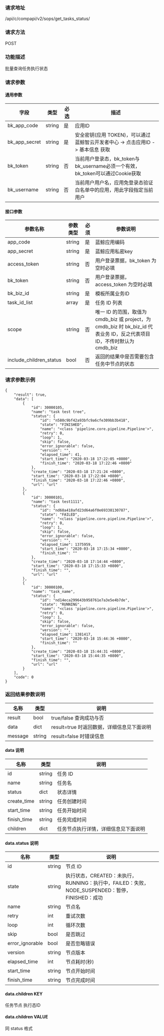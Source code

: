 
### 请求地址

/api/c/compapi/v2/sops/get_tasks_status/



### 请求方法

POST


### 功能描述

批量查询任务执行状态

### 请求参数


#### 通用参数

| 字段 | 类型 | 必选 |  描述 |
|-----------|------------|--------|------------|
| bk_app_code  |  string    | 是 | 应用ID     |
| bk_app_secret|  string    | 是 | 安全密钥(应用 TOKEN)，可以通过 蓝鲸智云开发者中心 -&gt; 点击应用ID -&gt; 基本信息 获取 |
| bk_token     |  string    | 否 | 当前用户登录态，bk_token与bk_username必须一个有效，bk_token可以通过Cookie获取 |
| bk_username  |  string    | 否 | 当前用户用户名，应用免登录态验证白名单中的应用，用此字段指定当前用户 |

#### 接口参数

|   参数名称   |    参数类型  |  必须  |     参数说明     |
| ------------ | ------------ | ------ | ---------------- |
|   app_code      |   string     |   是   |  蓝鲸应用编码    |
|   app_secret    |   string     |   是   |  蓝鲸应用私密key |
|   access_token |   string     |   否   |  用户登录票据，bk_token 为空时必填 |
|   bk_token       |   string     |   否   |  用户登录票据，access_token 为空时必填 |
|   bk_biz_id    |   string     |   是   |  模板所属业务ID |
|   task_id_list     |   array     |   是   |  任务 ID 列表  |
|   scope       |   string     |   否   |  唯一 ID 的范围，取值为 cmdb_biz 或 project，为 cmdb_biz 时 bk_biz_id 代表业务 ID，反之代表项目 ID，不传时默认为 cmdb_biz |
|   include_children_status     |   bool     |   否   |  返回的结果中是否需要包含任务中节点的状态  |

### 请求参数示例

```
{
    "result": true,
    "data": [
        {
            "id": 30000105,
            "name": "task test tree",
            "status": {
                "id": "n580c9bf42a93bfc9a6cfe309bb3b418",
                "state": "FINISHED",
                "name": "<class 'pipeline.core.pipeline.Pipeline'>",
                "retry": 0,
                "loop": 1,
                "skip": false,
                "error_ignorable": false,
                "version": "",
                "elapsed_time": 41,
                "start_time": "2020-03-18 17:22:05 +0800",
                "finish_time": "2020-03-18 17:22:46 +0800"
            },
            "create_time": "2020-03-18 17:21:24 +0800",
            "start_time": "2020-03-18 17:22:04 +0800",
            "finish_time": "2020-03-18 17:22:46 +0800",
            "url": "url"
        },
        {
            "id": 30000101,
            "name": "task test1111",
            "status": {
                "id": "nd68a418afd23d64a6f0e69338130787",
                "state": "FAILED",
                "name": "<class 'pipeline.core.pipeline.Pipeline'>",
                "retry": 0,
                "loop": 1,
                "skip": false,
                "error_ignorable": false,
                "version": "",
                "elapsed_time": 1375959,
                "start_time": "2020-03-18 17:15:34 +0800",
                "finish_time": ""
            },
            "create_time": "2020-03-18 17:14:44 +0800",
            "start_time": "2020-03-18 17:15:33 +0800",
            "finish_time": "",
            "url": "url"
        },
        {
            "id": 30000100,
            "name": "task_name",
            "status": {
                "id": "nd14eca299643b958761e7a3e5e4b7de",
                "state": "RUNNING",
                "name": "<class 'pipeline.core.pipeline.Pipeline'>",
                "retry": 0,
                "loop": 1,
                "skip": false,
                "error_ignorable": false,
                "version": "",
                "elapsed_time": 1381417,
                "start_time": "2020-03-18 15:44:36 +0800",
                "finish_time": ""
            },
            "create_time": "2020-03-18 15:44:31 +0800",
            "start_time": "2020-03-18 15:44:35 +0800",
            "finish_time": "",
            "url": "url"
        }
    ],
    "code": 0
}
```

### 返回结果参数说明

|   名称   |  类型  |           说明             |
| ------------ | ---------- | ------------------------------ |
|  result      |    bool    |      true/false 查询成功与否     |
|  data        |    dict      |      result=true 时返回数据，详细信息见下面说明     |
|  message        |    string      |      result=false 时错误信息     |

#### data 说明
|   名称   |  类型  |           说明             |
| ------------ | ---------- | ------------------------------ |
|  id      |    string    |      任务 ID    |
|  name      |    string    |    任务名    |
|  status      |    dict    |      状态详情    |
|  create_time      |    string    |     任务创建时间   |
|  start_time      |    string    |     任务开始时间   |
|  finish_time      |    string    |      任务完成时间    |
|  children      |    dict   |      任务节点执行详情，详细信息见下面说明   |


#### data.status 说明

|   名称   |  类型  |           说明             |
| ------------ | ---------- | ------------------------------ |
|  id      |    string    |      节点 ID    |
|  state        | string     | 执行状态，CREATED：未执行，RUNNING：执行中，FAILED：失败，NODE_SUSPENDED：暂停，FINISHED：成功 |
|  name      |    string    |     节点名   |
|  retry      |    int    |     重试次数   |
|  loop      |    int    |     循环次数   |
|  skip      |    bool    |     是否跳过   |
|  error_ignorable      |    bool    |     是否忽略错误   |
|  version      |    string    |     节点版本   |
|  elapsed_time      |    int    |     节点耗时(秒)   |
|  start_time      |    string    |     节点开始时间   |
|  finish_time      |    string    |      节点完成时间    |

#### data.children KEY
任务节点 执行态ID

#### data.children VALUE
同 status 格式